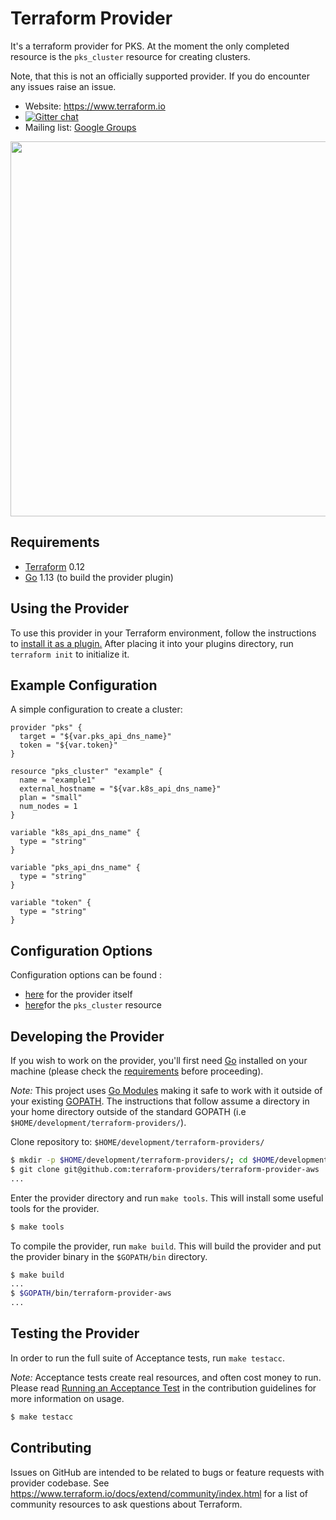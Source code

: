 Terraform Provider
==================

It's a terraform provider for PKS. At the moment the only completed resource is the `pks_cluster` resource for creating clusters.

Note, that this is not an officially supported provider. If you do encounter any issues raise an issue.

- Website: https://www.terraform.io
- [![Gitter chat](https://badges.gitter.im/hashicorp-terraform/Lobby.png)](https://gitter.im/hashicorp-terraform/Lobby)
- Mailing list: [Google Groups](http://groups.google.com/group/terraform-tool)

<img src="https://cdn.rawgit.com/hashicorp/terraform-website/master/content/source/assets/images/logo-hashicorp.svg" width="600px">

Requirements
------------

- [Terraform](https://www.terraform.io/downloads.html) 0.12
- [Go](https://golang.org/doc/install) 1.13 (to build the provider plugin)


Using the Provider
----------------------

To use this provider in your Terraform environment, follow the instructions to [install it as a plugin.](https://www.terraform.io/docs/plugins/basics.html#installing-a-plugin) After placing it into your plugins directory,  run `terraform init` to initialize it.

Example Configuration
----------------------

A simple configuration to create a cluster:
```
provider "pks" {
  target = "${var.pks_api_dns_name}"
  token = "${var.token}"
}

resource "pks_cluster" "example" {
  name = "example1"
  external_hostname = "${var.k8s_api_dns_name}"
  plan = "small"
  num_nodes = 1
}

variable "k8s_api_dns_name" {
  type = "string"
}

variable "pks_api_dns_name" {
  type = "string"
}

variable "token" {
  type = "string"
}
```


Configuration Options
----------------------

Configuration options can be found :
* [here](/docs/provider_configuration.md) for the provider itself
* [here](/docs/resource_pks_cluster.md)for the `pks_cluster` resource

Developing the Provider
---------------------

If you wish to work on the provider, you'll first need [Go](http://www.golang.org) installed on your machine (please check the [requirements](https://github.com/terraform-providers/terraform-provider-aws#requirements) before proceeding).

*Note:* This project uses [Go Modules](https://blog.golang.org/using-go-modules) making it safe to work with it outside of your existing [GOPATH](http://golang.org/doc/code.html#GOPATH). The instructions that follow assume a directory in your home directory outside of the standard GOPATH (i.e `$HOME/development/terraform-providers/`).

Clone repository to: `$HOME/development/terraform-providers/`

```sh
$ mkdir -p $HOME/development/terraform-providers/; cd $HOME/development/terraform-providers/
$ git clone git@github.com:terraform-providers/terraform-provider-aws
...
```

Enter the provider directory and run `make tools`. This will install some useful tools for the provider.

```sh
$ make tools
```

To compile the provider, run `make build`. This will build the provider and put the provider binary in the `$GOPATH/bin` directory.

```sh
$ make build
...
$ $GOPATH/bin/terraform-provider-aws
...
```

Testing the Provider
---------------------------

In order to run the full suite of Acceptance tests, run `make testacc`.

*Note:* Acceptance tests create real resources, and often cost money to run. Please read [Running an Acceptance Test](https://github.com/terraform-providers/terraform-provider-aws/blob/master/.github/CONTRIBUTING.md#running-an-acceptance-test) in the contribution guidelines for more information on usage.

```sh
$ make testacc
```

Contributing
---------------------------

Issues on GitHub are intended to be related to bugs or feature requests with provider codebase. See https://www.terraform.io/docs/extend/community/index.html for a list of community resources to ask questions about Terraform.
~~~
